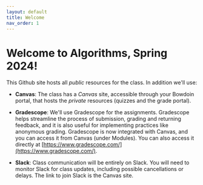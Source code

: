 ```yaml
---
layout: default 
title: Welcome
nav_order: 1
---
```



# Welcome to Algorithms, Spring 2024! 

This Github site hosts all _public_ resources for the class.  In addition
we'll use:

* __Canvas__: The class has a _Canvas_ site, accessible through your
  Bowdoin portal, that hosts the _private_ resources 
  (quizzes and the grade portal).

* __Gradescope__: We'll use Gradescope for the assignments. Gradescope
  helps streamline the process of submission, grading and returning
  feedback, and it is also useful for implementing practices like
  anonymous grading. Gradescope is now integrated with Canvas, and you
  can access it from Canvas (under Modules). You can also access it
  directly at [https://www.gradescope.com/](https://www.gradescope.com/).

* __Slack__: Class communication will be entirely on Slack. You will
  need to monitor Slack for class updates, including possible
  cancellations or delays.  The link to join Slack is the Canvas site.

